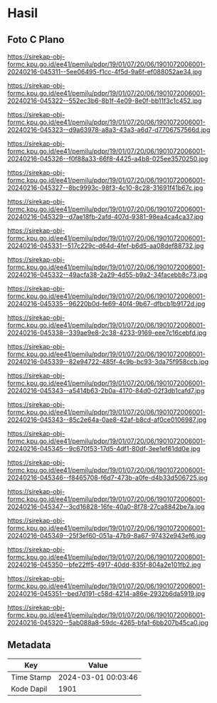 # Hasil

## Foto C Plano

https://sirekap-obj-formc.kpu.go.id/ee41/pemilu/pdpr/19/01/07/20/06/1901072006001-20240216-045311--5ee06495-f1cc-4f5d-9a6f-ef088052ae34.jpg

https://sirekap-obj-formc.kpu.go.id/ee41/pemilu/pdpr/19/01/07/20/06/1901072006001-20240216-045322--552ec3b6-8b1f-4e09-8e0f-bb11f3c1c452.jpg

https://sirekap-obj-formc.kpu.go.id/ee41/pemilu/pdpr/19/01/07/20/06/1901072006001-20240216-045323--d9a63978-a8a3-43a3-a6d7-d7706757566d.jpg

https://sirekap-obj-formc.kpu.go.id/ee41/pemilu/pdpr/19/01/07/20/06/1901072006001-20240216-045326--f0f88a33-66f8-4425-a4b8-025ee3570250.jpg

https://sirekap-obj-formc.kpu.go.id/ee41/pemilu/pdpr/19/01/07/20/06/1901072006001-20240216-045327--8bc9993c-98f3-4c10-8c28-31691f41b67c.jpg

https://sirekap-obj-formc.kpu.go.id/ee41/pemilu/pdpr/19/01/07/20/06/1901072006001-20240216-045329--d7ae18fb-2afd-407d-9381-98ea4ca4ca37.jpg

https://sirekap-obj-formc.kpu.go.id/ee41/pemilu/pdpr/19/01/07/20/06/1901072006001-20240216-045331--517c229c-d64d-4fef-b6d5-aa08def88732.jpg

https://sirekap-obj-formc.kpu.go.id/ee41/pemilu/pdpr/19/01/07/20/06/1901072006001-20240216-045332--49acfa38-2a29-4d55-b9a2-34facebb8c73.jpg

https://sirekap-obj-formc.kpu.go.id/ee41/pemilu/pdpr/19/01/07/20/06/1901072006001-20240216-045335--96220b0d-fe69-40f4-9b67-dfbcb1b9172d.jpg

https://sirekap-obj-formc.kpu.go.id/ee41/pemilu/pdpr/19/01/07/20/06/1901072006001-20240216-045338--339ae9e8-2c38-4233-9169-eee7c16cebfd.jpg

https://sirekap-obj-formc.kpu.go.id/ee41/pemilu/pdpr/19/01/07/20/06/1901072006001-20240216-045339--82e94722-485f-4c9b-bc93-3da75f958ccb.jpg

https://sirekap-obj-formc.kpu.go.id/ee41/pemilu/pdpr/19/01/07/20/06/1901072006001-20240216-045343--a5414b63-2b0a-4170-84d0-02f3db1cafd7.jpg

https://sirekap-obj-formc.kpu.go.id/ee41/pemilu/pdpr/19/01/07/20/06/1901072006001-20240216-045343--85c2e64a-0ae8-42af-b8cd-af0ce0106987.jpg

https://sirekap-obj-formc.kpu.go.id/ee41/pemilu/pdpr/19/01/07/20/06/1901072006001-20240216-045345--9c670f53-17d5-4df1-80df-3ee1ef61dd0e.jpg

https://sirekap-obj-formc.kpu.go.id/ee41/pemilu/pdpr/19/01/07/20/06/1901072006001-20240216-045346--f8465708-f6d7-473b-a0fe-d4b33d506725.jpg

https://sirekap-obj-formc.kpu.go.id/ee41/pemilu/pdpr/19/01/07/20/06/1901072006001-20240216-045347--3cd16828-16fe-40a0-8f78-27ca8842be7a.jpg

https://sirekap-obj-formc.kpu.go.id/ee41/pemilu/pdpr/19/01/07/20/06/1901072006001-20240216-045349--25f3ef60-051a-47b9-8a67-97432e943ef6.jpg

https://sirekap-obj-formc.kpu.go.id/ee41/pemilu/pdpr/19/01/07/20/06/1901072006001-20240216-045350--bfe22ff5-4917-40dd-835f-804a2e101fb2.jpg

https://sirekap-obj-formc.kpu.go.id/ee41/pemilu/pdpr/19/01/07/20/06/1901072006001-20240216-045351--bed7d191-c58d-4214-a86e-2932b6da5919.jpg

https://sirekap-obj-formc.kpu.go.id/ee41/pemilu/pdpr/19/01/07/20/06/1901072006001-20240216-045320--5ab088a8-59dc-4265-bfa1-6bb207b45ca0.jpg


## Metadata

| Key        | Value               |
| ---------- | ------------------- |
| Time Stamp | 2024-03-01 00:03:46 |
| Kode Dapil | 1901                |



